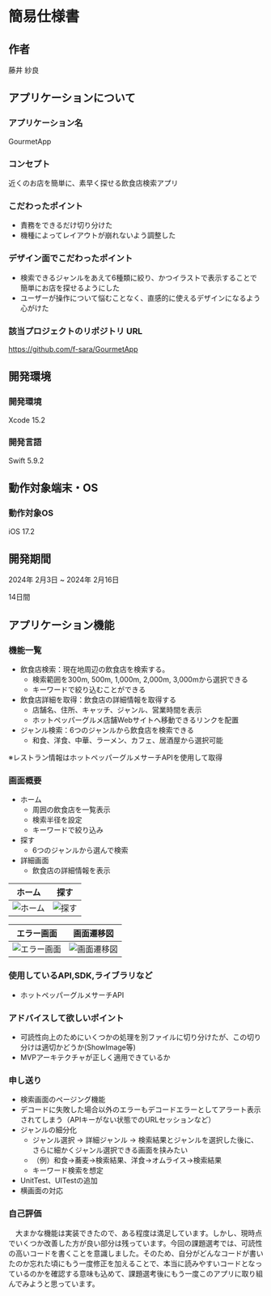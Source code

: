 # 簡易仕様書

## 作者
藤井 紗良

## アプリケーションについて
### アプリケーション名
GourmetApp

### コンセプト
近くのお店を簡単に、素早く探せる飲食店検索アプリ

### こだわったポイント
- 責務をできるだけ切り分けた
- 機種によってレイアウトが崩れないよう調整した

### デザイン面でこだわったポイント
- 検索できるジャンルをあえて6種類に絞り、かつイラストで表示することで簡単にお店を探せるようにした
- ユーザーが操作について悩むことなく、直感的に使えるデザインになるよう心がけた

### 該当プロジェクトのリポジトリ URL
https://github.com/f-sara/GourmetApp

## 開発環境
### 開発環境
Xcode 15.2

### 開発言語
Swift 5.9.2

## 動作対象端末・OS
### 動作対象OS
iOS 17.2

## 開発期間
2024年 2月3日 ~ 2024年 2月16日

14日間

## アプリケーション機能
### 機能一覧
- 飲食店検索：現在地周辺の飲食店を検索する。
  - 検索範囲を300m, 500m, 1,000m, 2,000m, 3,000mから選択できる
  - キーワードで絞り込むことができる
- 飲食店詳細を取得：飲食店の詳細情報を取得する
  - 店舗名、住所、キャッチ、ジャンル、営業時間を表示
  - ホットペッパーグルメ店舗Webサイトへ移動できるリンクを配置
- ジャンル検索：6つのジャンルから飲食店を検索できる
  - 和食、洋食、中華、ラーメン、カフェ、居酒屋から選択可能

※レストラン情報はホットペッパーグルメサーチAPIを使用して取得

### 画面概要
- ホーム
  - 周囲の飲食店を一覧表示
  - 検索半径を設定
  - キーワードで絞り込み
- 探す
  - 6つのジャンルから選んで検索
- 詳細画面
  - 飲食店の詳細情報を表示

| ホーム  | 探す |
| ------------- | ------------- |
| ![ホーム](https://github.com/f-sara/GourmetApp/assets/130953322/234edb61-9884-4b87-a8ef-6778dddc9cb9)  | ![探す](https://github.com/f-sara/GourmetApp/assets/130953322/53029a9a-1b2c-4720-a114-68b4b148a56d)  |

| エラー画面 | 画面遷移図 |
| ------------- | ------------- |
| ![エラー画面](https://github.com/f-sara/GourmetApp/assets/130953322/75c85c05-4c06-474c-99df-86e93976fda8)  | ![画面遷移図](https://github.com/f-sara/GourmetApp/assets/130953322/0adbe12c-5d68-4fb7-bc1c-6f031207ab3d) |

### 使用しているAPI,SDK,ライブラリなど
- ホットペッパーグルメサーチAPI

### アドバイスして欲しいポイント
- 可読性向上のためにいくつかの処理を別ファイルに切り分けたが、この切り分けは適切かどうか(ShowImage等)
- MVPアーキテクチャが正しく適用できているか

### 申し送り
- 検索画面のページング機能
- デコードに失敗した場合以外のエラーもデコードエラーとしてアラート表示されてしまう（APIキーがない状態でのURLセッションなど）
- ジャンルの細分化
  - ジャンル選択 -> 詳細ジャンル -> 検索結果とジャンルを選択した後に、さらに細かくジャンル選択できる画面を挟みたい
  - （例）和食->蕎麦->検索結果、洋食->オムライス->検索結果
  - キーワード検索を想定
- UnitTest、UITestの追加
- 横画面の対応

### 自己評価
　大まかな機能は実装できたので、ある程度は満足しています。しかし、現時点でいくつか改善した方が良い部分は残っています。今回の課題選考では、可読性の高いコードを書くことを意識しました。そのため、自分がどんなコードが書いたのか忘れた頃にもう一度修正を加えることで、本当に読みやすいコードとなっているのかを確認する意味も込めて、課題選考後にもう一度このアプリに取り組んでみようと思っています。
